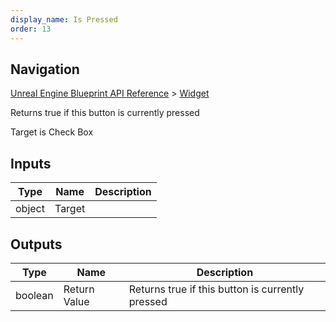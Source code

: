 ```yaml
---
display_name: Is Pressed
order: 13
---
```

## Navigation

[Unreal Engine Blueprint API Reference](https://dev.epicgames.com/documentation/en-us/unreal-engine/BlueprintAPI) > [Widget](https://dev.epicgames.com/documentation/en-us/unreal-engine/BlueprintAPI/Widget)

Returns true if this button is currently pressed

Target is Check Box

## Inputs

| Type | Name | Description |
| --- | --- | --- |
| object | Target |  |

## Outputs

| Type | Name | Description |
| --- | --- | --- |
| boolean | Return Value | Returns true if this button is currently pressed |
